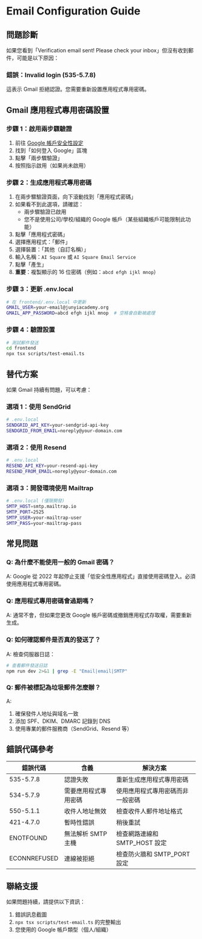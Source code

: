# Email Configuration Guide

## 問題診斷

如果您看到「Verification email sent! Please check your inbox」但沒有收到郵件，可能是以下原因：

### 錯誤：Invalid login (535-5.7.8)
這表示 Gmail 拒絕認證。您需要重新設置應用程式專用密碼。

## Gmail 應用程式專用密碼設置

### 步驟 1：啟用兩步驟驗證
1. 前往 [Google 帳戶安全性設定](https://myaccount.google.com/security)
2. 找到「如何登入 Google」區塊
3. 點擊「兩步驟驗證」
4. 按照指示啟用（如果尚未啟用）

### 步驟 2：生成應用程式專用密碼
1. 在兩步驟驗證頁面，向下滾動找到「應用程式密碼」
2. 如果看不到此選項，請確認：
   - 兩步驟驗證已啟用
   - 您不是使用公司/學校/組織的 Google 帳戶（某些組織帳戶可能限制此功能）
3. 點擊「應用程式密碼」
4. 選擇應用程式：「郵件」
5. 選擇裝置：「其他（自訂名稱）」
6. 輸入名稱：`AI Square` 或 `AI Square Email Service`
7. 點擊「產生」
8. **重要**：複製顯示的 16 位密碼（例如：`abcd efgh ijkl mnop`）

### 步驟 3：更新 .env.local
```bash
# 在 frontend/.env.local 中更新
GMAIL_USER=your-email@junyiacademy.org
GMAIL_APP_PASSWORD=abcd efgh ijkl mnop  # 空格會自動被處理
```

### 步驟 4：驗證設置
```bash
# 測試郵件發送
cd frontend
npx tsx scripts/test-email.ts
```

## 替代方案

如果 Gmail 持續有問題，可以考慮：

### 選項 1：使用 SendGrid
```bash
# .env.local
SENDGRID_API_KEY=your-sendgrid-api-key
SENDGRID_FROM_EMAIL=noreply@your-domain.com
```

### 選項 2：使用 Resend
```bash
# .env.local
RESEND_API_KEY=your-resend-api-key
RESEND_FROM_EMAIL=noreply@your-domain.com
```

### 選項 3：開發環境使用 Mailtrap
```bash
# .env.local (僅限開發)
SMTP_HOST=smtp.mailtrap.io
SMTP_PORT=2525
SMTP_USER=your-mailtrap-user
SMTP_PASS=your-mailtrap-pass
```

## 常見問題

### Q: 為什麼不能使用一般的 Gmail 密碼？
A: Google 從 2022 年起停止支援「低安全性應用程式」直接使用密碼登入。必須使用應用程式專用密碼。

### Q: 應用程式專用密碼會過期嗎？
A: 通常不會，但如果您更改 Google 帳戶密碼或撤銷應用程式存取權，需要重新生成。

### Q: 如何確認郵件是否真的發送了？
A: 檢查伺服器日誌：
```bash
# 查看郵件發送日誌
npm run dev 2>&1 | grep -E "Email|email|SMTP"
```

### Q: 郵件被標記為垃圾郵件怎麼辦？
A:
1. 確保發件人地址與域名一致
2. 添加 SPF、DKIM、DMARC 記錄到 DNS
3. 使用專業的郵件服務商（SendGrid、Resend 等）

## 錯誤代碼參考

| 錯誤代碼 | 含義 | 解決方案 |
|---------|------|---------|
| 535-5.7.8 | 認證失敗 | 重新生成應用程式專用密碼 |
| 534-5.7.9 | 需要應用程式專用密碼 | 使用應用程式專用密碼而非一般密碼 |
| 550-5.1.1 | 收件人地址無效 | 檢查收件人郵件地址格式 |
| 421-4.7.0 | 暫時性錯誤 | 稍後重試 |
| ENOTFOUND | 無法解析 SMTP 主機 | 檢查網路連線和 SMTP_HOST 設定 |
| ECONNREFUSED | 連線被拒絕 | 檢查防火牆和 SMTP_PORT 設定 |

## 聯絡支援

如果問題持續，請提供以下資訊：
1. 錯誤訊息截圖
2. `npx tsx scripts/test-email.ts` 的完整輸出
3. 您使用的 Google 帳戶類型（個人/組織）
